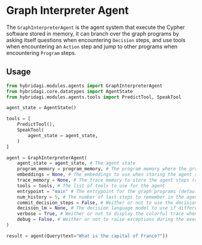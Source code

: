 # Graph Interpreter Agent

The `GraphInterpreterAgent` is the agent system that execute the Cypher software stored in memory, it can branch over the graph programs by asking itself questions when encountering `Decision` steps, and use tools when encountering an `Action` step and jump to other programs when encountering `Program` steps. 

## Usage

```python
from hybridagi.modules.agents import GraphInterpreterAgent
from hybridagi.core.datatypes import AgentState
from hybridagi.modules.agents.tools import PredictTool, SpeakTool

agent_state = AgentState()

tools = [
    PredictTool(),
    SpeakTool(
        agent_state = agent_state,
    )
]

agent = GraphInterpreterAgent(
    agent_state = agent_state, # The agent state
    program_memory = program_memory, # The program memory where the graph programs are stored 
    embeddings = None, # The embeddings to use when storing the agent steps (optional, default to None)
    trace_memory = None, # The trace memory to store the agent steps (optional, default to None)
    tools = tools, # The list of tools to use for the agent
    entrypoint = "main" # The entrypoint for the graph programs (default to main)
    num_history = 5, # The number of last steps to remember in the agent context (Default to 5)
    commit_decision_steps = False, # Weither or not to use the decision steps in the agent context (default to False)
    decision_lm = None, # The decision language model to use if different from the one configured (optional, default to None)
    verbose = True, # Weither or not to display the colorful trace when executing the program (default to True)
    debug = False, # Weither or not to raise exceptions during the execution of a program (default to False)
)

result = agent(Query(text="What is the capital of France?"))

```